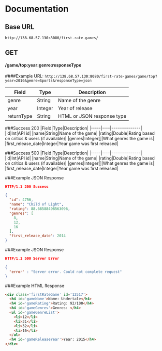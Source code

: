 # Documentation
## Base URL
`http://138.68.57.130:8080/first-rate-games/`

## GET 
#### /game/top:year:genre:responseType
####Example URL: 
`http://138.68.57.130:8080/first-rate-games/game/top?year=2016&genre=Sports&responseType=json`

|Field|Type|Description|
|-----|----|---------------|
|genre|String|Name of the genre|
|year|Integer|Year of release|
|returnType|String|HTML or JSON response type|

###Success 200
|Field|Type|Description|
|-----|----|---------------|
|id|Int|API id|
|name|String|Name of the game|
|rating|Double|Rating based on critics & users (if available)|
|genres|Integer[]|What genres the game is|
|first_release_date|Integer|Year game was first released|

###Success 500
|Field|Type|Description|
|-----|----|---------------|
|id|Int|API id|
|name|String|Name of the game|
|rating|Double|Rating based on critics & users (if available)|
|genres|Integer[]|What genres the game is|
|first_release_date|Integer|Year game was first released|


###Example JSON Response
```json
HTTP/1.1 200 Success

{
  "id": 4756,
  "name": "Child of Light",
  "rating": 88.68588498563096,
  "genres": [
    8,
    12,
    16
  ],
  "first_release_date": 2014
}
```  

###Example JSON Response
```json
HTTP/1.1 500 Server Error

{
  "error" : "Server error. Could not complete request"
}
```  

###Example HTML Response
```html
<div class='firstRateGame' id='12517'>
  <h4 id='gameName'>Name: Undertale</h4>
  <h4 id='gameRating'>Rating: 92/100</h4>
  <h4 id='gameGenres'>Genres: </h4>
  <ul id='gameGenreList'>
    <li>12</li>
    <li>31</li>
    <li>32</li>
    <li>16</li>
  </ul>
  <h4 id='gameReleaseYear'>Year: 2015</h4>
</div>
```






